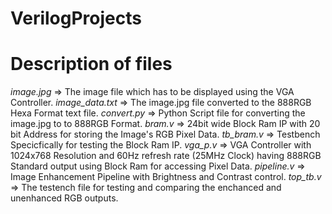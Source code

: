 # VerilogProjects
# Description of files
*image.jpg* => The image file which has to be displayed using the VGA Controller.
*image_data.txt* => The image.jpg file converted to the 888RGB Hexa Format text file.
*convert.py* => Python Script file for converting the image.jpg to to 888RGB Format.
*bram.v* => 24bit wide Block Ram IP with 20 bit Address for storing the Image's RGB Pixel Data.
*tb_bram.v* => Testbench Specicfically for testing the Block Ram IP.
*vga_p.v* => VGA Controller with 1024x768 Resolution and 60Hz refresh rate (25MHz Clock) having 888RGB Standard output using Block Ram for accessing Pixel Data.
*pipeline.v* => Image Enhancement Pipeline with Brightness and Contrast control.
*top_tb.v* => The testench file for testing and comparing the enchanced and unenhanced RGB outputs.

